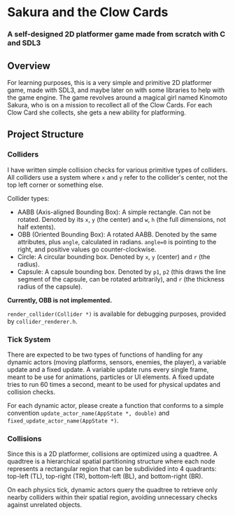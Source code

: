 # Sakura and the Clow Cards

### A self-designed 2D platformer game made from scratch with C and SDL3

## Overview

For learning purposes, this is a very simple and primitive 2D platformer game, made with SDL3, and maybe later on with some libraries to help with the game engine. The game revolves around a magical girl named Kinomoto Sakura, who is on a mission to recollect all of the Clow Cards. For each Clow Card she collects, she gets a new ability for platforming.

## Project Structure

### Colliders

I have written simple collision checks for various primitive types of colliders. All colliders use a system where `x` and `y` refer to the collider's center, not the top left corner or something else.

Collider types:

- AABB (Axis-aligned Bounding Box): A simple rectangle. Can not be rotated. Denoted by its `x`, `y` (the center) and `w`, `h` (the full dimensions, not half extents).
- OBB (Oriented Bounding Box): A rotated AABB. Denoted by the same attributes, plus `angle`, calculated in radians. `angle=0` is pointing to the right, and positive values go counter-clockwise.
- Circle: A circular bounding box. Denoted by `x`, `y` (center) and `r` (the radius).
- Capsule: A capsule bounding box. Denoted by `p1`, `p2` (this draws the line segment of the capsule, can be rotated arbitrarily), and `r` (the thickness radius of the capsule).

**Currently, OBB is not implemented.**

`render_collider(Collider *)` is available for debugging purposes, provided by `collider_renderer.h`.

### Tick System

There are expected to be two types of functions of handling for any dynamic actors (moving platforms, sensors, enemies, the player), a variable update and a fixed update. A variable update runs every single frame, meant to be use for animations, particles or UI elements. A fixed update tries to run 60 times a second, meant to be used for physical updates and collision checks.

For each dynamic actor, please create a function that conforms to a simple convention `update_actor_name(AppState *, double)` and `fixed_update_actor_name(AppState *)`.

### Collisions

Since this is a 2D platformer, collisions are optimized using a quadtree. A quadtree is a hierarchical spatial partitioning structure where each node represents a rectangular region that can be subdivided into 4 quadrants: top-left (TL), top-right (TR), bottom-left (BL), and bottom-right (BR).

On each physics tick, dynamic actors query the quadtree to retrieve only nearby colliders within their spatial region, avoiding unnecessary checks against unrelated objects.
